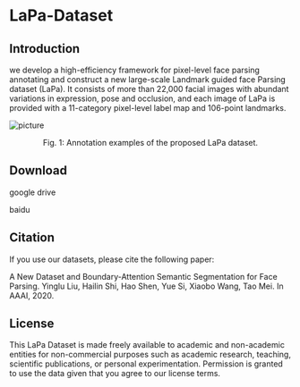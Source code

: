 # LaPa-Dataset
## Introduction
we develop a high-efficiency framework for pixel-level face parsing annotating and construct a new large-scale Landmark guided
face Parsing dataset (LaPa). It consists of more than 22,000 facial images with abundant variations in expression, pose and occlusion, and each image of LaPa is provided with a 11-category pixel-level label map and 106-point landmarks.

![picture](https://github.com/lucia123/lapa-dataset/raw/master/sample.png)

<center>Fig. 1: Annotation examples of the proposed LaPa dataset.</center>

## Download
google drive

baidu 

## Citation
If you use our datasets, please cite the following paper:

A New Dataset and Boundary-Attention Semantic Segmentation for Face Parsing. Yinglu Liu, Hailin Shi, Hao Shen, Yue Si, Xiaobo Wang, Tao Mei. In AAAI, 2020.

## License
This LaPa Dataset is made freely available to academic and non-academic entities for non-commercial purposes such as academic research, teaching, scientific publications, or personal experimentation. Permission is granted to use the data given that you agree to our license terms.
